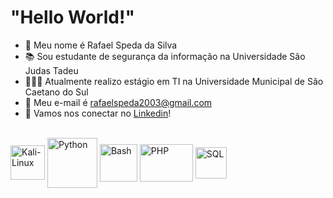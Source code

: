# "Hello World!"

- 👋 Meu nome é Rafael Speda da Silva
- 📚 Sou estudante de segurança da informação na Universidade São Judas Tadeu
- 👨🏼‍🔧 Atualmente realizo estágio em TI na Universidade Municipal de São Caetano do Sul
- 📧 Meu e-mail é rafaelspeda2003@gmail.com
- 🔗 Vamos nos conectar no [Linkedin](www.linkedin.com/in/rafaelspeda)! 

<div style="display: inline_block"><br>
  <img align="center" alt="Kali-Linux" height="55" width="55" src="https://upload.wikimedia.org/wikipedia/commons/thumb/2/2b/Kali-dragon-icon.svg/2048px-Kali-dragon-icon.svg.png">
  <img align="center" alt="Python" height="80" width="80" src="https://www.svgrepo.com/show/376344/python.svg">
  <img align="center" alt="Bash" height="60" width="60" src="https://img.icons8.com/?size=160&id=50ZQHdJTmPqw&format=png">
  <img align="center" alt="PHP" height="60" width="85" src="https://www.pngarts.com/files/6/PHP-Elephant-Logo-PNG-Image-Background.png">
  <img align="center" alt="SQL" height="50" width="50" src="https://pngimg.com/uploads/mysql/mysql_PNG23.png">
</div>
